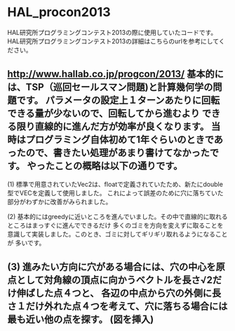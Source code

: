 HAL_procon2013
==============
HAL研究所プログラミングコンテスト2013の際に使用していたコードです。
HAL研究所プログラミングコンテスト2013の詳細はこちらのurlを参考にしてください。

http://www.hallab.co.jp/progcon/2013/
基本的には、TSP（巡回セールスマン問題)と計算幾何学の問題です。
パラメータの設定上１ターンあたりに回転できる量が少ないので、回転してから進むより
できる限り直線的に進んだ方が効率が良くなります。
当時はプログラミング自体初めて1年ぐらいのときであったので、書きたい処理があまり書けてなかったです。
やったことの概略は以下の通りです。
---
(1) 標準で用意されていたVec2は、floatで定義されていたため、新たにdouble型でVECを定義して使用しました。
これによって誤差のために穴に落ちていた部分がわずかに改善がみられました。

(2) 基本的にはgreedyに近いところを進んでいました。その中で直線的に取れるところはまっすぐに進んでできるだけ
多くのゴミを方向を変えずに取ることを意識して実装しました。このとき、ゴミに対してギリギリ取れるようになることが
多いです。

(3) 進みたい方向に穴がある場合には、穴の中心を原点として対角線の頂点に向かうベクトルを長さ√2だけ伸ばした点４つと、
各辺の中点から穴の外側に長さ１だけ外れた点４つを考えて、穴に落ちる場合には最も近い他の点を探す。
(図を挿入)
---
